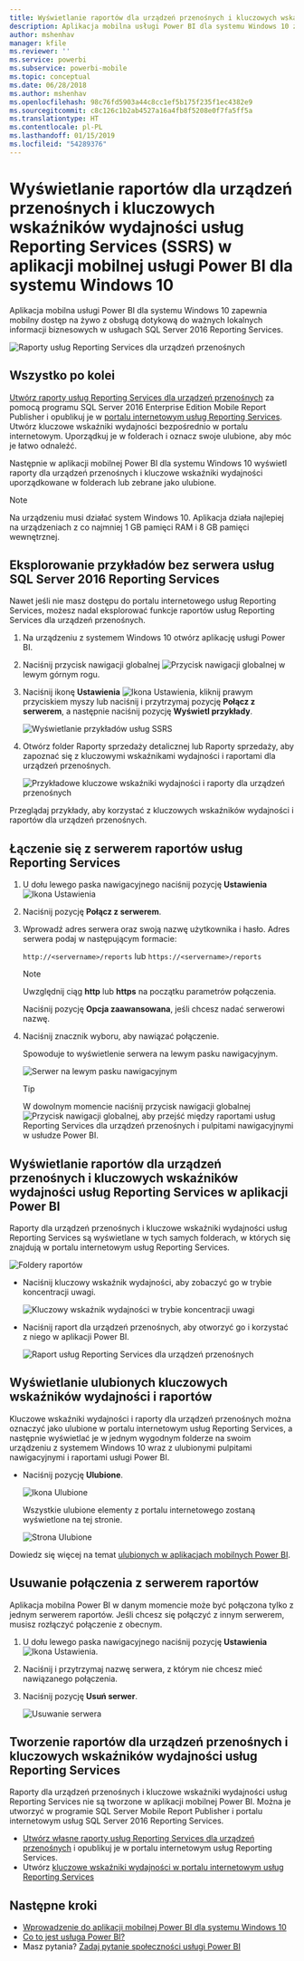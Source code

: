 ```yaml
---
title: Wyświetlanie raportów dla urządzeń przenośnych i kluczowych wskaźników wydajności usług SSRS w aplikacji mobilnej dla systemu Windows 10 — Power BI
description: Aplikacja mobilna usługi Power BI dla systemu Windows 10 zapewnia mobilny dostęp na żywo z obsługą dotykową do ważnych lokalnych informacji biznesowych.
author: mshenhav
manager: kfile
ms.reviewer: ''
ms.service: powerbi
ms.subservice: powerbi-mobile
ms.topic: conceptual
ms.date: 06/28/2018
ms.author: mshenhav
ms.openlocfilehash: 98c76fd5903a44c8cc1ef5b175f235f1ec4382e9
ms.sourcegitcommit: c8c126c1b2ab4527a16a4fb8f5208e0f7fa5ff5a
ms.translationtype: HT
ms.contentlocale: pl-PL
ms.lasthandoff: 01/15/2019
ms.locfileid: "54289376"
---
```

# <a name="view-reporting-services-ssrs-mobile-reports-and-kpis-in-the-windows-10-power-bi-mobile-app"></a>Wyświetlanie raportów dla urządzeń przenośnych i kluczowych wskaźników wydajności usług Reporting Services (SSRS) w aplikacji mobilnej usługi Power BI dla systemu Windows 10
Aplikacja mobilna usługi Power BI dla systemu Windows 10 zapewnia mobilny dostęp na żywo z obsługą dotykową do ważnych lokalnych informacji biznesowych w usługach SQL Server 2016 Reporting Services. 

![Raporty usług Reporting Services dla urządzeń przenośnych](././media/mobile-app-windows-10-ssrs-kpis-mobile-reports/power-bi-ssrs-mobile-report.png)

## <a name="first-things-first"></a>Wszystko po kolei
[Utwórz raporty usług Reporting Services dla urządzeń przenośnych](https://msdn.microsoft.com/library/mt652547.aspx) za pomocą programu SQL Server 2016 Enterprise Edition Mobile Report Publisher i opublikuj je w [portalu internetowym usług Reporting Services](https://msdn.microsoft.com/library/mt637133.aspx). Utwórz kluczowe wskaźniki wydajności bezpośrednio w portalu internetowym. Uporządkuj je w folderach i oznacz swoje ulubione, aby móc je łatwo odnaleźć. 

Następnie w aplikacji mobilnej Power BI dla systemu Windows 10 wyświetl raporty dla urządzeń przenośnych i kluczowe wskaźniki wydajności uporządkowane w folderach lub zebrane jako ulubione. 

> [!NOTE]
> Na urządzeniu musi działać system Windows 10. Aplikacja działa najlepiej na urządzeniach z co najmniej 1 GB pamięci RAM i 8 GB pamięci wewnętrznej.
> 
> 

## <a name="explore-samples-without-a-sql-server-2016-reporting-services-server"></a>Eksplorowanie przykładów bez serwera usług SQL Server 2016 Reporting Services
Nawet jeśli nie masz dostępu do portalu internetowego usług Reporting Services, możesz nadal eksplorować funkcje raportów usług Reporting Services dla urządzeń przenośnych.

1. Na urządzeniu z systemem Windows 10 otwórz aplikację usługi Power BI.
2. Naciśnij przycisk nawigacji globalnej ![Przycisk nawigacji globalnej](././media/mobile-app-windows-10-ssrs-kpis-mobile-reports/powerbi_windows10_options_icon.png) w lewym górnym rogu.
3. Naciśnij ikonę **Ustawienia** ![Ikona Ustawienia](./././media/mobile-app-windows-10-ssrs-kpis-mobile-reports/power-bi-settings-icon.png), kliknij prawym przyciskiem myszy lub naciśnij i przytrzymaj pozycję **Połącz z serwerem**, a następnie naciśnij pozycję **Wyświetl przykłady**.
   
   ![Wyświetlanie przykładów usług SSRS](./media/mobile-app-windows-10-ssrs-kpis-mobile-reports/power-bi-win10-connect-ssrs-samples.png)
4. Otwórz folder Raporty sprzedaży detalicznej lub Raporty sprzedaży, aby zapoznać się z kluczowymi wskaźnikami wydajności i raportami dla urządzeń przenośnych.
   
   ![Przykładowe kluczowe wskaźniki wydajności i raporty dla urządzeń przenośnych](./media/mobile-app-windows-10-ssrs-kpis-mobile-reports/power-bi-win10-ssrs-sample-kpis.png)

Przeglądaj przykłady, aby korzystać z kluczowych wskaźników wydajności i raportów dla urządzeń przenośnych.

## <a name="connect-to-a-reporting-services-report-server"></a>Łączenie się z serwerem raportów usług Reporting Services
1. U dołu lewego paska nawigacyjnego naciśnij pozycję **Ustawienia** ![Ikona Ustawienia](./././media/mobile-app-windows-10-ssrs-kpis-mobile-reports/power-bi-settings-icon.png)
2. Naciśnij pozycję **Połącz z serwerem**.
3. Wprowadź adres serwera oraz swoją nazwę użytkownika i hasło. Adres serwera podaj w następującym formacie:
   
     `http://<servername>/reports` lub `https://<servername>/reports`
   
   > [!NOTE]
   > Uwzględnij ciąg **http** lub **https** na początku parametrów połączenia.
   > 
   > 
   
    Naciśnij pozycję **Opcja zaawansowana**, jeśli chcesz nadać serwerowi nazwę.
4. Naciśnij znacznik wyboru, aby nawiązać połączenie. 
   
   Spowoduje to wyświetlenie serwera na lewym pasku nawigacyjnym.
   
   ![Serwer na lewym pasku nawigacyjnym](./media/mobile-app-windows-10-ssrs-kpis-mobile-reports/power-bi-ssrs-mobile-report-server.png)
   
   >[!TIP]
   >W dowolnym momencie naciśnij przycisk nawigacji globalnej ![Przycisk nawigacji globalnej](././media/mobile-app-windows-10-ssrs-kpis-mobile-reports/powerbi_windows10_options_icon.png), aby przejść między raportami usług Reporting Services dla urządzeń przenośnych i pulpitami nawigacyjnymi w usłudze Power BI. 
   > 

## <a name="view-reporting-services-kpis-and-mobile-reports-in-the-power-bi-app"></a>Wyświetlanie raportów dla urządzeń przenośnych i kluczowych wskaźników wydajności usług Reporting Services w aplikacji Power BI
Raporty dla urządzeń przenośnych i kluczowe wskaźniki wydajności usług Reporting Services są wyświetlane w tych samych folderach, w których się znajdują w portalu internetowym usług Reporting Services.

![Foldery raportów](./media/mobile-app-windows-10-ssrs-kpis-mobile-reports/power-bi-ssrs-mobile-report-folders.png)

* Naciśnij kluczowy wskaźnik wydajności, aby zobaczyć go w trybie koncentracji uwagi.
  
    ![Kluczowy wskaźnik wydajności w trybie koncentracji uwagi](./media/mobile-app-windows-10-ssrs-kpis-mobile-reports/power-bi-ssrs-mobile-report-kpis.png)
* Naciśnij raport dla urządzeń przenośnych, aby otworzyć go i korzystać z niego w aplikacji Power BI.
  
    ![Raport usług Reporting Services dla urządzeń przenośnych](././media/mobile-app-windows-10-ssrs-kpis-mobile-reports/power-bi-ssrs-mobile-report.png)

## <a name="view-your-favorite-kpis-and-reports"></a>Wyświetlanie ulubionych kluczowych wskaźników wydajności i raportów
Kluczowe wskaźniki wydajności i raporty dla urządzeń przenośnych można oznaczyć jako ulubione w portalu internetowym usług Reporting Services, a następnie wyświetlać je w jednym wygodnym folderze na swoim urządzeniu z systemem Windows 10 wraz z ulubionymi pulpitami nawigacyjnymi i raportami usługi Power BI.

* Naciśnij pozycję **Ulubione**.
  
   ![Ikona Ulubione](./media/mobile-app-windows-10-ssrs-kpis-mobile-reports/power-bi-ssrs-mobile-report-favorite-menu.png)
  
   Wszystkie ulubione elementy z portalu internetowego zostaną wyświetlone na tej stronie.
  
   ![Strona Ulubione](./media/mobile-app-windows-10-ssrs-kpis-mobile-reports/power-bi-windows-10-ssrs-favorites.png)

Dowiedz się więcej na temat [ulubionych w aplikacjach mobilnych Power BI](mobile-apps-favorites.md).

## <a name="remove-a-connection-to-a-report-server"></a>Usuwanie połączenia z serwerem raportów
Aplikacja mobilna Power BI w danym momencie może być połączona tylko z jednym serwerem raportów. Jeśli chcesz się połączyć z innym serwerem, musisz rozłączyć połączenie z obecnym.

1. U dołu lewego paska nawigacyjnego naciśnij pozycję **Ustawienia** ![Ikona Ustawienia](./././media/mobile-app-windows-10-ssrs-kpis-mobile-reports/power-bi-settings-icon.png).
2. Naciśnij i przytrzymaj nazwę serwera, z którym nie chcesz mieć nawiązanego połączenia.
3. Naciśnij pozycję **Usuń serwer**.
   
    ![Usuwanie serwera](./media/mobile-app-windows-10-ssrs-kpis-mobile-reports/power-bi-windows-10-ssrs-remove-server-menu.png)

## <a name="create-reporting-services-mobile-reports-and-kpis"></a>Tworzenie raportów dla urządzeń przenośnych i kluczowych wskaźników wydajności usług Reporting Services
Raporty dla urządzeń przenośnych i kluczowe wskaźniki wydajności usług Reporting Services nie są tworzone w aplikacji mobilnej Power BI. Można je utworzyć w programie SQL Server Mobile Report Publisher i portalu internetowym usług SQL Server 2016 Reporting Services.

* [Utwórz własne raporty usług Reporting Services dla urządzeń przenośnych](https://msdn.microsoft.com/library/mt652547.aspx) i opublikuj je w portalu internetowym usług Reporting Services.
* Utwórz [kluczowe wskaźniki wydajności w portalu internetowym usług Reporting Services](https://msdn.microsoft.com/library/mt683632.aspx)

## <a name="next-steps"></a>Następne kroki
* [Wprowadzenie do aplikacji mobilnej Power BI dla systemu Windows 10](mobile-windows-10-phone-app-get-started.md)  
* [Co to jest usługa Power BI?](../../power-bi-overview.md)  
* Masz pytania? [Zadaj pytanie społeczności usługi Power BI](http://community.powerbi.com/)

